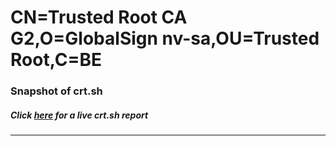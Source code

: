 # CN=Trusted Root CA G2,O=GlobalSign nv-sa,OU=Trusted Root,C=BE
### Snapshot of crt.sh
##### Click [here](https://crt.sh/?q=Serial_6C03AB29232C980D0C2C9C80279051B143) for a live crt.sh report

---
